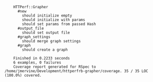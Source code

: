 		
		HTTPerf::Grapher
		  #new
		    should initialize empty
		    should initialize with params
		    should set params from passed Hash
		  #output_file
		    should set output file
		  #graph_settings
		    should merge graph settings
		  #graph
		    should create a graph
		
		Finished in 0.2233 seconds
		6 examples, 0 failures
		Coverage report generated for RSpec to /home/jmervine/Development/httperfrb-grapher/coverage. 35 / 35 LOC (100.0%) covered.
